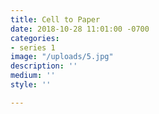 ```yaml
---
title: Cell to Paper
date: 2018-10-28 11:01:00 -0700
categories:
- series 1
image: "/uploads/5.jpg"
description: ''
medium: ''
style: ''

---
```

